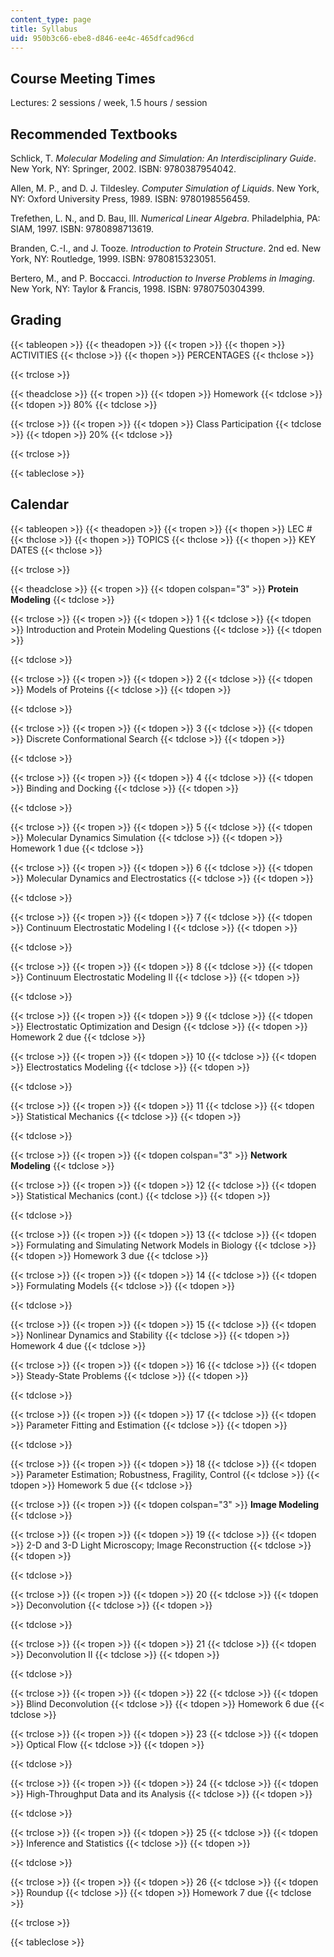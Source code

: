 ```yaml
---
content_type: page
title: Syllabus
uid: 950b3c66-ebe8-d846-ee4c-465dfcad96cd
---
```


Course Meeting Times
--------------------

Lectures: 2 sessions / week, 1.5 hours / session

Recommended Textbooks
---------------------

Schlick, T. _Molecular Modeling and Simulation: An Interdisciplinary Guide_. New York, NY: Springer, 2002. ISBN: 9780387954042.

Allen, M. P., and D. J. Tildesley. _Computer Simulation of Liquids_. New York, NY: Oxford University Press, 1989. ISBN: 9780198556459.

Trefethen, L. N., and D. Bau, III. _Numerical Linear Algebra_. Philadelphia, PA: SIAM, 1997. ISBN: 9780898713619.

Branden, C.-I., and J. Tooze. _Introduction to Protein Structure_. 2nd ed. New York, NY: Routledge, 1999. ISBN: 9780815323051.

Bertero, M., and P. Boccacci. _Introduction to Inverse Problems in Imaging_. New York, NY: Taylor & Francis, 1998. ISBN: 9780750304399.

Grading
-------

{{< tableopen >}}
{{< theadopen >}}
{{< tropen >}}
{{< thopen >}}
ACTIVITIES
{{< thclose >}}
{{< thopen >}}
PERCENTAGES
{{< thclose >}}

{{< trclose >}}

{{< theadclose >}}
{{< tropen >}}
{{< tdopen >}}
Homework
{{< tdclose >}}
{{< tdopen >}}
80%
{{< tdclose >}}

{{< trclose >}}
{{< tropen >}}
{{< tdopen >}}
Class Participation
{{< tdclose >}}
{{< tdopen >}}
20%
{{< tdclose >}}

{{< trclose >}}

{{< tableclose >}}

Calendar
--------

{{< tableopen >}}
{{< theadopen >}}
{{< tropen >}}
{{< thopen >}}
LEC #
{{< thclose >}}
{{< thopen >}}
TOPICS
{{< thclose >}}
{{< thopen >}}
KEY DATES
{{< thclose >}}

{{< trclose >}}

{{< theadclose >}}
{{< tropen >}}
{{< tdopen colspan="3" >}}
**Protein Modeling**
{{< tdclose >}}

{{< trclose >}}
{{< tropen >}}
{{< tdopen >}}
1
{{< tdclose >}}
{{< tdopen >}}
Introduction and Protein Modeling Questions
{{< tdclose >}}
{{< tdopen >}}

{{< tdclose >}}

{{< trclose >}}
{{< tropen >}}
{{< tdopen >}}
2
{{< tdclose >}}
{{< tdopen >}}
Models of Proteins
{{< tdclose >}}
{{< tdopen >}}

{{< tdclose >}}

{{< trclose >}}
{{< tropen >}}
{{< tdopen >}}
3
{{< tdclose >}}
{{< tdopen >}}
Discrete Conformational Search
{{< tdclose >}}
{{< tdopen >}}

{{< tdclose >}}

{{< trclose >}}
{{< tropen >}}
{{< tdopen >}}
4
{{< tdclose >}}
{{< tdopen >}}
Binding and Docking
{{< tdclose >}}
{{< tdopen >}}

{{< tdclose >}}

{{< trclose >}}
{{< tropen >}}
{{< tdopen >}}
5
{{< tdclose >}}
{{< tdopen >}}
Molecular Dynamics Simulation
{{< tdclose >}}
{{< tdopen >}}
Homework 1 due
{{< tdclose >}}

{{< trclose >}}
{{< tropen >}}
{{< tdopen >}}
6
{{< tdclose >}}
{{< tdopen >}}
Molecular Dynamics and Electrostatics
{{< tdclose >}}
{{< tdopen >}}

{{< tdclose >}}

{{< trclose >}}
{{< tropen >}}
{{< tdopen >}}
7
{{< tdclose >}}
{{< tdopen >}}
Continuum Electrostatic Modeling I
{{< tdclose >}}
{{< tdopen >}}

{{< tdclose >}}

{{< trclose >}}
{{< tropen >}}
{{< tdopen >}}
8
{{< tdclose >}}
{{< tdopen >}}
Continuum Electrostatic Modeling II
{{< tdclose >}}
{{< tdopen >}}

{{< tdclose >}}

{{< trclose >}}
{{< tropen >}}
{{< tdopen >}}
9
{{< tdclose >}}
{{< tdopen >}}
Electrostatic Optimization and Design
{{< tdclose >}}
{{< tdopen >}}
Homework 2 due
{{< tdclose >}}

{{< trclose >}}
{{< tropen >}}
{{< tdopen >}}
10
{{< tdclose >}}
{{< tdopen >}}
Electrostatics Modeling
{{< tdclose >}}
{{< tdopen >}}

{{< tdclose >}}

{{< trclose >}}
{{< tropen >}}
{{< tdopen >}}
11
{{< tdclose >}}
{{< tdopen >}}
Statistical Mechanics
{{< tdclose >}}
{{< tdopen >}}

{{< tdclose >}}

{{< trclose >}}
{{< tropen >}}
{{< tdopen colspan="3" >}}
**Network Modeling**
{{< tdclose >}}

{{< trclose >}}
{{< tropen >}}
{{< tdopen >}}
12
{{< tdclose >}}
{{< tdopen >}}
Statistical Mechanics (cont.)
{{< tdclose >}}
{{< tdopen >}}

{{< tdclose >}}

{{< trclose >}}
{{< tropen >}}
{{< tdopen >}}
13
{{< tdclose >}}
{{< tdopen >}}
Formulating and Simulating Network Models in Biology
{{< tdclose >}}
{{< tdopen >}}
Homework 3 due
{{< tdclose >}}

{{< trclose >}}
{{< tropen >}}
{{< tdopen >}}
14
{{< tdclose >}}
{{< tdopen >}}
Formulating Models
{{< tdclose >}}
{{< tdopen >}}

{{< tdclose >}}

{{< trclose >}}
{{< tropen >}}
{{< tdopen >}}
15
{{< tdclose >}}
{{< tdopen >}}
Nonlinear Dynamics and Stability
{{< tdclose >}}
{{< tdopen >}}
Homework 4 due
{{< tdclose >}}

{{< trclose >}}
{{< tropen >}}
{{< tdopen >}}
16
{{< tdclose >}}
{{< tdopen >}}
Steady-State Problems
{{< tdclose >}}
{{< tdopen >}}

{{< tdclose >}}

{{< trclose >}}
{{< tropen >}}
{{< tdopen >}}
17
{{< tdclose >}}
{{< tdopen >}}
Parameter Fitting and Estimation
{{< tdclose >}}
{{< tdopen >}}

{{< tdclose >}}

{{< trclose >}}
{{< tropen >}}
{{< tdopen >}}
18
{{< tdclose >}}
{{< tdopen >}}
Parameter Estimation; Robustness, Fragility, Control
{{< tdclose >}}
{{< tdopen >}}
Homework 5 due
{{< tdclose >}}

{{< trclose >}}
{{< tropen >}}
{{< tdopen colspan="3" >}}
**Image Modeling**
{{< tdclose >}}

{{< trclose >}}
{{< tropen >}}
{{< tdopen >}}
19
{{< tdclose >}}
{{< tdopen >}}
2-D and 3-D Light Microscopy; Image Reconstruction
{{< tdclose >}}
{{< tdopen >}}

{{< tdclose >}}

{{< trclose >}}
{{< tropen >}}
{{< tdopen >}}
20
{{< tdclose >}}
{{< tdopen >}}
Deconvolution
{{< tdclose >}}
{{< tdopen >}}

{{< tdclose >}}

{{< trclose >}}
{{< tropen >}}
{{< tdopen >}}
21
{{< tdclose >}}
{{< tdopen >}}
Deconvolution II
{{< tdclose >}}
{{< tdopen >}}

{{< tdclose >}}

{{< trclose >}}
{{< tropen >}}
{{< tdopen >}}
22
{{< tdclose >}}
{{< tdopen >}}
Blind Deconvolution
{{< tdclose >}}
{{< tdopen >}}
Homework 6 due
{{< tdclose >}}

{{< trclose >}}
{{< tropen >}}
{{< tdopen >}}
23
{{< tdclose >}}
{{< tdopen >}}
Optical Flow
{{< tdclose >}}
{{< tdopen >}}

{{< tdclose >}}

{{< trclose >}}
{{< tropen >}}
{{< tdopen >}}
24
{{< tdclose >}}
{{< tdopen >}}
High-Throughput Data and its Analysis
{{< tdclose >}}
{{< tdopen >}}

{{< tdclose >}}

{{< trclose >}}
{{< tropen >}}
{{< tdopen >}}
25
{{< tdclose >}}
{{< tdopen >}}
Inference and Statistics
{{< tdclose >}}
{{< tdopen >}}

{{< tdclose >}}

{{< trclose >}}
{{< tropen >}}
{{< tdopen >}}
26
{{< tdclose >}}
{{< tdopen >}}
Roundup
{{< tdclose >}}
{{< tdopen >}}
Homework 7 due
{{< tdclose >}}

{{< trclose >}}

{{< tableclose >}}